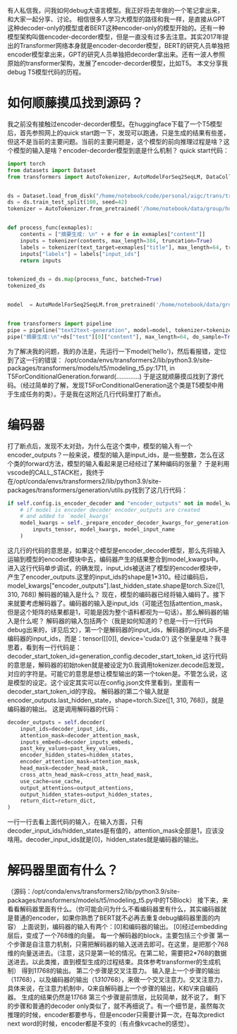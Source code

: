 有人私信我，问我如何debug大语言模型。我正好将去年做的一个笔记拿出来，和大家一起分享、讨论。
相信很多人学习大模型的路径和我一样，是直接从GPT这种decoder-only的模型或者BERT这种encoder-only的模型开始的。还有一种模型架构叫做encoder-decorder模型，但是一直没有过多去注意。其实2017年提出的Transformer网络本身就是encoder-decorder模型，BERT的研究人员单独把encoder模型拿出来，GPT的研究人员单独把decorder拿出来。还有一波人参照原始的transformer架构，发展了encoder-decorder模型，比如T5。
本文分享我debug T5模型代码的历程。
# 如何顺藤摸瓜找到源码？
我之前没有接触过encoder-decorder模型。在huggingface下载了一个T5模型后，首先参照网上的quick start跑一下，发现可以跑通，只是生成的结果有些差，但这不是当前的主要问题。当前的主要问题是，这个模型的前向推理过程是啥？这个模型的输入是啥？encoder-decorder模型到底是什么机制？
quick start代码：
```python
import torch
from datasets import Dataset
from transformers import AutoTokenizer, AutoModelForSeq2SeqLM, DataCollatorForSeq2Seq, Seq2SeqTrainer, Seq2SeqTrainingArguments


ds = Dataset.load_from_disk("/home/notebook/code/personal/aigc/trans/transformers-code/02-NLP Tasks/15-text_summarization/nlpcc_2017")
ds = ds.train_test_split(100, seed=42)
tokenizer = AutoTokenizer.from_pretrained('/home/notebook/data/group/huggingface/T5-models-dirs/mengzi-t5-base')


def process_func(exmaples):
    contents = ["摘要生成: \n" + e for e in exmaples["content"]]
    inputs = tokenizer(contents, max_length=384, truncation=True)
    labels = tokenizer(text_target=exmaples["title"], max_length=64, truncation=True)
    inputs["labels"] = labels["input_ids"]
    return inputs


tokenized_ds = ds.map(process_func, batched=True)
tokenized_ds


model  = AutoModelForSeq2SeqLM.from_pretrained('/home/notebook/data/group/huggingface/T5-models-dirs/mengzi-t5-base')


from transformers import pipeline
pipe = pipeline("text2text-generation", model=model, tokenizer=tokenizer, device=0)
pipe("摘要生成:\n"+ds["test"][0]["content"], max_length=64, do_sample=True)
```
为了解决我的问题，我的办法是，先运行一下model('hello')，然后看报错，定位到了这一行的错误：
/opt/conda/envs/transformers2/lib/python3.9/site-packages/transformers/models/t5/modeling_t5.py:1711, in T5ForConditionalGeneration.forward(.............)
于是这就顺藤摸瓜找到了源代码。（经过简单的了解，发现T5ForConditionalGeneration这个类是T5模型中用于生成任务的类）。于是我在这附近几行代码里打了断点。
# 编码器
打了断点后，发现不太对劲，为什么在这个类中，模型的输入有一个encoder_outputs？一般来说，模型的输入是input_ids，是一些整数，怎么在这个类的forward方法，模型的输入看起来是已经经过了某种编码的张量？
于是利用vscode的CALL_STACK栏，我终于在/opt/conda/envs/transformers2/lib/python3.9/site-packages/transformers/generation/utils.py找到了这几行代码：
```python
if self.config.is_encoder_decoder and "encoder_outputs" not in model_kwargs: 
    # if model is encoder decoder encoder_outputs are created
    # and added to `model_kwargs`
    model_kwargs = self._prepare_encoder_decoder_kwargs_for_generation(  #在这一步进行编码！
        inputs_tensor, model_kwargs, model_input_name
    )
```
这几行的代码的意思是，如果这个模型是encoder_decoder模型，那么先将输入运输到模型的encoder模块中去，编码器产生的结果整合到model_kwargs中。
进入这行代码单步调试，的确发现，input_ids被送进了模型的encoder模块中，产生了encoder_outputs.这里的input_ids的shape是1*310。经过编码后，model_kwargs["encoder_outputs"].last_hidden_state.shape是torch.Size([1, 310, 768])
解码器的输入是什么？
现在，模型的编码器已经将输入编码了。接下来就要考虑解码器了。编码器的输入是input_ids（可能还包括attention_mask，但是这个矩阵的结果都是1，可能是因为整个语料都视为一句话）。那么解码器的输入是什么呢？
解码器的输入包括两个（我是如何知道的？也是一行一行代码debug出来的，详见后文），第一个是解码器的input_ids，解码器的input_ids不是编码器的input_ids，而是：tensor([[0]], device='cuda:0')
这个张量是啥？我寻思着，看到有一行代码是：
decoder_start_token_id=generation_config.decoder_start_token_id
这行代码的意思是，解码器的初始token就是被设定为0.我调用tokenizer.decode后发现，对应的字符是<pad>。可能它的意思是想让模型输出的第一个token是<pad>。不管怎么说，这是模型的设定。这个设定其实可以在config.json文件里看到，里面有一decoder_start_token_id的字段。
解码器的第二个输入就是encoder_outputs.last_hidden_state，shape=torch.Size([1, 310, 768])，就是编码器的输出。
这是调用解码器的代码：
```python
decoder_outputs = self.decoder(
    input_ids=decoder_input_ids,
    attention_mask=decoder_attention_mask,
    inputs_embeds=decoder_inputs_embeds,
    past_key_values=past_key_values,
    encoder_hidden_states=hidden_states,
    encoder_attention_mask=attention_mask,
    head_mask=decoder_head_mask,
    cross_attn_head_mask=cross_attn_head_mask,
    use_cache=use_cache,
    output_attentions=output_attentions,
    output_hidden_states=output_hidden_states,
    return_dict=return_dict,
)
```
一行一行去看上面代码的输入，在输入方面，只有decoder_input_ids/hidden_states是有值的，attention_mask全部是1，应该没啥用。decoder_input_ids就是[0]，hidden_states就是编码器的输出。
# 解码器里面有什么？
（源码：/opt/conda/envs/transformers2/lib/python3.9/site-packages/transformers/models/t5/modeling_t5.py中的T5Block）
接下来，来看看解码器里面有什么。（你可能会问为什么不看编码器里有什么，其实编码器就是普通的encoder，如果你熟悉了BERT就不必再去重复debug编码器里面的内容）
上面说到，编码器的输入有两个：[0]和编码器的输出。
[0]经过embedding层后，变成了一个768维的向量。
每一个解码器的block，主要包括三个步骤
第一个步骤是自注意力机制，只需把解码器的输入送进去即可。在这里，是把那个768维的向量送进去。（注意，这只是第一轮的情况。在第二轮，需要把2\*768的数据送进去。以此类推，直到模型生成的过程结束。具体参考transformer的生成机制）
得到1*1*768的输出。
第二个步骤是交叉注意力。
输入是上一个步骤的输出（1*1*768），以及编码器的输出（1*310*768），来做一个交叉注意力。交叉注意力，具体来说，在注意力机制中，Q来自解码器上一个步骤的输出，K和V来自编码器。
生成的结果仍然是1*1*768
第三个步骤是前馈层，比较简单，就不说了。
剩下的步骤和普通的decoder only类似了，就不再细说了。有一个细节是，虽然每次推理的时候，encoder都要参与，但是encoder只需要计算一次，在每次predict next word的时候，encoder都是不变的（有点像kvcache的感觉）。
